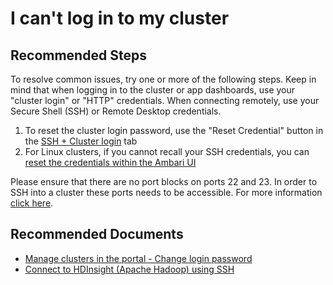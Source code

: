 <properties
    pageTitle="I can't log in to my cluster"
    description="I can't log in to my cluster"
    service="microsoft.hdinsight"
    resource="clusters"
    authors="bharathsreenivas"
    ms.author="jaserano"
    displayOrder=""
    selfHelpType="Generic"
    supportTopicIds="32636506"
    resourceTags=""
    productPesIds="15078"
    cloudEnvironments="public,mooncake, Fairfax"
    articleId="a03309d2-a1c2-4d5d-b068-fa2ff15f5fa8"
/>

# I can't log in to my cluster

## **Recommended Steps**

To resolve common issues, try one or more of the following steps. Keep in mind that when logging in to the cluster or app dashboards, use your "cluster login" or "HTTP" credentials. When connecting remotely, use your Secure Shell (SSH) or Remote Desktop credentials.
 
 1. To reset the cluster login password, use the "Reset Credential" button in the [SSH + Cluster login](data-blade:Microsoft_Azure_HDInsight.LinuxLoginSettingBlade) tab
 2. For Linux clusters, if you cannot recall your SSH credentials, you can [reset the credentials within the Ambari UI](https://azure.microsoft.com/documentation/articles/hdinsight-administer-use-portal-linux/#change-passwords)
 
Please ensure that there are no port blocks on ports 22 and 23. In order to SSH into a cluster these ports needs to be accessible. For more information [click here](https://docs.microsoft.com/azure/hdinsight/hdinsight-hadoop-linux-use-ssh-unix).

## **Recommended Documents**

* [Manage clusters in the portal - Change login password](https://azure.microsoft.com/documentation/articles/hdinsight-administer-use-portal-linux/#change-passwords)<br>
* [Connect to HDInsight (Apache Hadoop) using SSH](https://docs.microsoft.com/azure/hdinsight/hdinsight-hadoop-linux-use-ssh-unix)<br>
